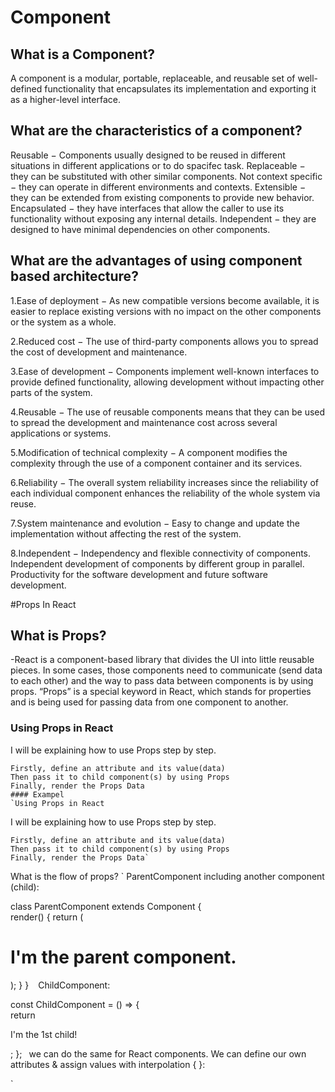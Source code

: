 # Component 


## What is a Component?
A component is a modular, portable, replaceable, and reusable set of well-defined functionality
that encapsulates its implementation and exporting it as a higher-level interface.




## What are the characteristics of a component?
Reusable − Components usually designed to  be reused in different situations in different applications or to do spacifec task.
Replaceable − they can be substituted with other similar components.
Not context specific − they can operate in different environments and contexts.
Extensible − they can be extended from existing components to provide new behavior.
Encapsulated − they have interfaces that allow the caller to use its functionality without exposing any internal details.
Independent − they are designed to have minimal dependencies on other components.

## What are the advantages of using component based architecture?

1.Ease of deployment − As new compatible versions become available, it is easier to replace existing versions with no impact on the other components or the system as a whole.

2.Reduced cost − The use of third-party components allows you to spread the cost of development and maintenance.

3.Ease of development − Components implement well-known interfaces to provide defined functionality, allowing development without impacting other parts of the system.

4.Reusable − The use of reusable components means that they can be used to spread the development and maintenance cost across several applications or systems.

5.Modification of technical complexity − A component modifies the complexity through the use of a component container and its services.

6.Reliability − The overall system reliability increases since the reliability of each individual component enhances the reliability of the whole system via reuse.

7.System maintenance and evolution − Easy to change and update the implementation without affecting the rest of the system.

8.Independent − Independency and flexible connectivity of components. Independent development of components by different group in parallel. Productivity for the software development and future software development.

#Props In React
## What is Props?
-React is a component-based library that divides the UI into little reusable pieces. In some cases, those components need to communicate (send data to each other) and the way to pass data between components is by using props.
“Props” is a special keyword in React, which stands for properties and is being used for passing data from one component to another.

### Using Props in React

I will be explaining how to use Props step by step.

    Firstly, define an attribute and its value(data)
    Then pass it to child component(s) by using Props
    Finally, render the Props Data
    #### Exampel
    `Using Props in React

I will be explaining how to use Props step by step.

    Firstly, define an attribute and its value(data)
    Then pass it to child component(s) by using Props
    Finally, render the Props Data`
    
    
  What is the flow of props?
  `
  ParentComponent including another component (child):

class ParentComponent extends Component {  
  render() {
    return (
      <h1>
        I'm the parent component.
        <ChildComponent />
      </h1>
    );
  }
}
  `
  `
  ChildComponent:

const ChildComponent = () => {  
  return <p>I'm the 1st child!</p>; 
};
`
`we can do the same for React components. We can define our own attributes & assign values with interpolation { }:

<ChildComponent someAttribute={value} anotherAttribute={value}/>`
